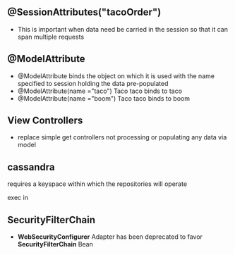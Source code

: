 ## @SessionAttributes("tacoOrder")
- This is important when data need be carried in the session so that it can span multiple requests

## @ModelAttribute
-  @ModelAttribute binds the object on which it is used with the name specified to session holding the data pre-populated
- @ModelAttribute(name ="taco") Taco taco  binds to taco
- @ModelAttribute(name ="boom") Taco taco  binds to boom

## View Controllers
- replace simple get controllers not processing or populating any data via model  



## cassandra
requires a keyspace within which the repositories will operate

exec in


## SecurityFilterChain
- **WebSecurityConfigurer** Adapter has been deprecated to favor **SecurityFilterChain**  Bean